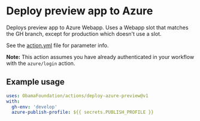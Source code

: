 # Deploy preview app to Azure

Deploys preview app to Azure Webapp. Uses a Webapp slot that matches the GH branch, except for production which doesn't use a slot.

See the [action.yml](./action.yml) file for parameter info.

**Note:** This action assumes you have already authenticated in your workflow with the `azure/login` action.

## Example usage

```yaml
uses: ObamaFoundation/actions/deploy-azure-preview@v1
with:
  gh-env: 'develop'
  azure-publish-profile: ${{ secrets.PUBLISH_PROFILE }}
```
